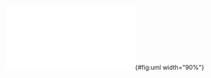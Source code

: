 ![RO-Crate UML](../content/images/ro-crate-uml.pdf "\textbf{Simplified UML class diagram of RO-Crate.} The \emph{RO-Crate Metadata File} conforms to a version of the specification; and contains a JSON-LD graph that describes the entities that make up the RO-Crate. The \emph{RO-Crate Root Data Entity} represent the Research Object as a dataset. The RO-Crate aggregates \emph{data entities} (\texttt{hasPart}) which are further described using \emph{contextual entities} (which may include aggregated and non-aggregated data entities). Multiple types and relations from Schema.org allow annotations to be more specific, including figures, nested datasets, computational workflows, people, organisations, instruments and places. Contextual entities not otherwise cross-referenced from other entities' properties (\emph{describes}) can be grouped under the root entity (\texttt{mentions})."){#fig:uml width="90%"}
